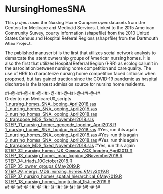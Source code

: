 # NursingHomesSNA

This project uses the Nursing Home Compare open datasets from the Centers for Medicare and Medicaid Services. Linked to the 2015 American Community Survey, county information (shapefile) from the 2010 United States Census and Hospital Referral Regions (shapefile) from the Dartmouth Atlas Project.

The published manuscript is the first that utilizes social network analysis to demarcate the latent ownership groups of American nursing homes. It is also the first that utilizes Hospital Referral Region (HRR) as ecological unit in the association between nursing home competition and care quality. The use of HRR to characterize nursing home competition faced criticism when proposed, but has gained traction since the COVID-19 pandemic as hospital discharge is the largest admission source for nursing home residents.

#!-@-!#!-@-!#!-@-!#!-@-!#!-@-!#!-@-!#!-@-!# \
Order to run MedicareUS_scripts \
[1_nursing_homes_SNA_looping_April2018.sas](https://github.com/tylerpittman/NursingHomesSNA/tree/main/scripts/1_nursing_homes_SNA_looping_April2018.sas) \
[2_nursing_homes_SNA_looping_April2018.sas](https://github.com/tylerpittman/NursingHomesSNA/tree/main/scripts/2_nursing_homes_SNA_looping_April2018.sas) \
[3_nursing_homes_SNA_looping_April2018.sas](https://github.com/tylerpittman/NursingHomesSNA/tree/main/scripts/3_nursing_homes_SNA_looping_April2018.sas) \
[4_transpose_MDS_fixed_November2018.sas](https://github.com/tylerpittman/NursingHomesSNA/tree/main/scripts/4_transpose_MDS_fixed_November2018.sas) \
[STEP_01_nursing_homes_geocode_looping_April2018.R](https://github.com/tylerpittman/NursingHomesSNA/tree/main/scripts/STEP_01_nursing_homes_geocode_looping_April2018.R) \
[1_nursing_homes_SNA_looping_April2018.sas](https://github.com/tylerpittman/NursingHomesSNA/tree/main/scripts/1_nursing_homes_SNA_looping_April2018.sas) #Yes, run this again \
[2_nursing_homes_SNA_looping_April2018.sas](https://github.com/tylerpittman/NursingHomesSNA/tree/main/scripts/2_nursing_homes_SNA_looping_April2018.sas) #Yes, run this again \
[3_nursing_homes_SNA_looping_April2018.sas](https://github.com/tylerpittman/NursingHomesSNA/tree/main/scripts/3_nursing_homes_SNA_looping_April2018.sas) #Yes, run this again \
[4_transpose_MDS_fixed_November2018.sas](https://github.com/tylerpittman/NursingHomesSNA/tree/main/scripts/4_transpose_MDS_fixed_November2018.sas) #Yes, run this again \
[STEP_02_nursing_homes_US_Census_ACS_looping_April2018.R](https://github.com/tylerpittman/NursingHomesSNA/tree/main/scripts/STEP_02_nursing_homes_US_Census_ACS_looping_April2018.R) \
[STEP_03_nursing_homes_map_looping_8November2018.R](https://github.com/tylerpittman/NursingHomesSNA/tree/main/scripts/STEP_03_nursing_homes_map_looping_8November2018.R) \
[STEP_04_triads_10October2018.R](https://github.com/tylerpittman/NursingHomesSNA/tree/main/scripts/STEP_04_triads_10October2018.R) \
[STEP_05_owner_groups_6May2019.R](https://github.com/tylerpittman/NursingHomesSNA/tree/main/scripts/STEP_05_owner_groups_6May2019.R) \
[STEP_06_merge_MDS_nursing_homes_6May2019.R](https://github.com/tylerpittman/NursingHomesSNA/tree/main/scripts/STEP_06_merge_MDS_nursing_homes_6May2019.R) \
[STEP_07_nursing_homes_spatial_hierarchical_6May2019.R](https://github.com/tylerpittman/NursingHomesSNA/tree/main/scripts/STEP_07_nursing_homes_spatial_hierarchical_6May2019.R) \
[STEP_08_nursing_homes_longitudinal_15June2019.R](https://github.com/tylerpittman/NursingHomesSNA/tree/main/scripts/STEP_08_nursing_homes_longitudinal_15June2019.R) \
#!-@-!#!-@-!#!-@-!#!-@-!#!-@-!#!-@-!#!-@-!# 
